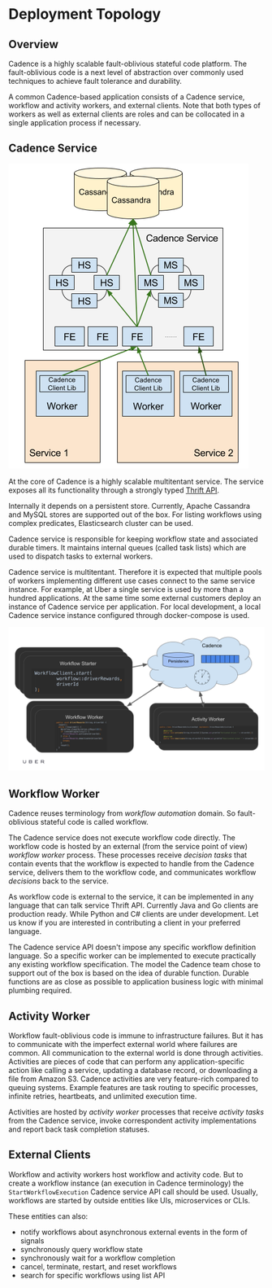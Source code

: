 # Deployment Topology

## Overview

Cadence is a highly scalable fault-oblivious stateful code platform. The fault-oblivious code is a next level of abstraction over commonly used techniques to achieve fault tolerance and durability.

A common Cadence-based application consists of a Cadence service, workflow and activity workers, and external clients.
Note that both types of workers as well as external clients are roles and can be collocated in a single application process if necessary.

## Cadence Service

![Cadence Service](../../assets/overview.png)

At the core of Cadence is a highly scalable multitentant service. The service exposes all its functionality through a strongly typed [Thrift API](https://github.com/uber/cadence/blob/11448bb7729857022b9f382b356b61e8a9aa77f1/idl/github.com/uber/cadence/cadence.thrift#L33).

Internally it depends on a persistent store. Currently, Apache Cassandra and MySQL stores are supported out of the box. For listing workflows using complex predicates, Elasticsearch cluster can be used.

Cadence service is responsible for keeping workflow state and associated durable timers. It maintains internal queues (called task lists) which are used to dispatch tasks to external workers.

Cadence service is multitentant. Therefore it is expected that multiple pools of workers implementing different use cases connect to the same service instance. For example, at Uber a single service is used by more than a hundred applications. At the same time some external customers deploy an instance of Cadence service per application. For local development, a local Cadence service instance configured through docker-compose is used.

![Cadence Overview](cadence-overview.svg)

## Workflow Worker

Cadence reuses terminology from _workflow automation_ domain. So fault-oblivious stateful code is called workflow.

The Cadence service does not execute workflow code directly. The workflow code is hosted by an external (from the service point of view) _workflow worker_ process. These processes receive _decision tasks_ that contain events that the workflow is expected to handle from the Cadence service, delivers them to the workflow code, and communicates workflow _decisions_ back to the service.

As workflow code is external to the service, it can be implemented in any language that can talk service Thrift API. Currently Java and Go clients are production ready. While Python and C# clients are under development. Let us know if you are interested in contributing a client in your preferred language.

The Cadence service API doesn't impose any specific workflow definition language. So a specific worker can be implemented to execute practically any existing workflow specification. The model the Cadence team chose to support out of the box is based on the idea of durable function. Durable functions are as close as possible to application business logic with minimal plumbing required.

## Activity Worker

Workflow fault-oblivious code is immune to infrastructure failures. But it has to communicate with the imperfect external world where failures are common. All communication to the external world is done through activities. Activities are pieces of code that can perform any application-specific action like calling a service, updating a database record, or downloading a file from Amazon S3. Cadence activities are very feature-rich compared to queuing systems. Example features are task routing to specific processes, infinite retries, heartbeats, and unlimited execution time.

Activities are hosted by _activity worker_ processes that receive _activity tasks_ from the Cadence service, invoke correspondent activity implementations and report back task completion statuses.

## External Clients

Workflow and activity workers host workflow and activity code. But to create a workflow instance (an execution in Cadence terminology) the `StartWorkflowExecution` Cadence service API call should be used. Usually, workflows are started by outside entities like UIs, microservices or CLIs.

These entities can also:

- notify workflows about asynchronous external events in the form of signals
- synchronously query workflow state
- synchronously wait for a workflow completion
- cancel, terminate, restart, and reset workflows
- search for specific workflows using list API
